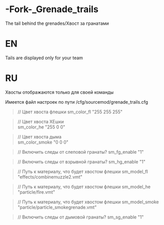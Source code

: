 # -Fork-_Grenade_trails
The tail behind the grenades/Хвост за гранатами

# EN
Tails are displayed only for your team

# RU
Хвосты отображаются только для своей команды

Имеется файл настроек по пути /cfg/sourcemod/grenade_trails.cfg

> // Цвет хвоста флешки
> sm_color_fl "255 255 255"

> // Цвет хвоста  ХЕшки  
> sm_color_he "255 0 0"

> // Цвет хвоста дыма  
> sm_color_smoke "0 0 0"

> // Включить следы от слеповой гранаты?
> sm_fg_enable "1"

> // Включить следы от взрывной гранаты?
> sm_hg_enable "1"

> // Путь к материалу, что будет хвостом флешки
> sm_model_fl "effects/combinemuzzle2.vmt"

> // Путь к материалу, что будет хвостом флешки
> sm_model_he "particle/fire.vmt"

> // Путь к материалу, что будет хвостом флешки
> sm_model_smoke "particle/particle_smokegrenade.vmt"

> // Включить следы от дымовой гранаты?
> sm_sg_enable "1"



